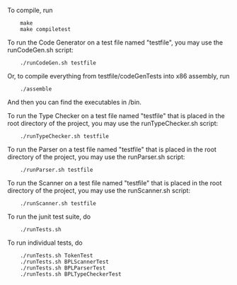 To compile, run

        make
        make compiletest

To run the Code Generator on a test file named "testfile", you may use the
runCodeGen.sh script:

        ./runCodeGen.sh testfile

Or, to compile everything from testfile/codeGenTests into x86 assembly, run

        ./assemble

And then you can find the executables in /bin.


To run the Type Checker on a test file named "testfile" that is placed in the root
directory of the project, you may use the runTypeChecker.sh script:

        ./runTypeChecker.sh testfile

To run the Parser on a test file named "testfile" that is placed in the root
directory of the project, you may use the runParser.sh script:

        ./runParser.sh testfile

To run the Scanner on a test file named "testfile" that is placed in the root
directory of the project, you may use the runScanner.sh script:

        ./runScanner.sh testfile

To run the junit test suite, do

        ./runTests.sh

To run individual tests, do

        ./runTests.sh TokenTest
        ./runTests.sh BPLScannerTest
        ./runTests.sh BPLParserTest
        ./runTests.sh BPLTypeCheckerTest
